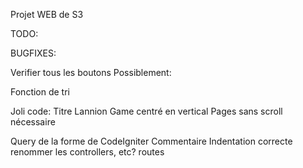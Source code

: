 Projet WEB de S3

TODO: 


BUGFIXES:


Verifier tous les boutons
Possiblement: 

Fonction de tri


Joli code:
Titre Lannion Game centré en vertical
Pages sans scroll nécessaire

Query de la forme de CodeIgniter
Commentaire
Indentation correcte
renommer les controllers, etc?
routes
